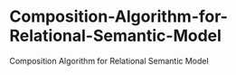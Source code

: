 # Composition-Algorithm-for-Relational-Semantic-Model
Composition Algorithm for Relational Semantic Model
